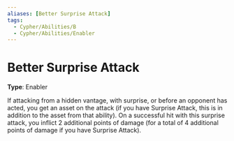 ```yaml
---
aliases: [Better Surprise Attack]
tags:
  - Cypher/Abilities/B
  - Cypher/Abilities/Enabler
---
```


# Better Surprise Attack

**Type**: Enabler

If attacking from a hidden vantage, with surprise, or before an opponent has acted, you get an asset on the attack (if you have Surprise Attack, this is in addition to the asset from that ability). On a successful hit with this surprise attack, you inflict 2 additional points of damage (for a total of 4 additional points of damage if you have Surprise Attack).
